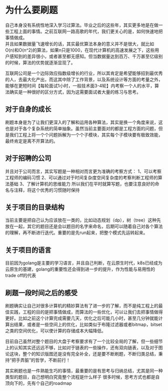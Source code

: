 # 为什么要刷题
自己本身没有系统性地深入学习过算法。毕业之后的这些年，其实更多地是在做一些工程上面的事情。之前互联网一路高歌的年代，我们更关心的是，如何快速地把事情做成。  
并且如果数据量飞速增长的话，其实最优算法本身的意义并不是很大，就比如O(n)和O(n^2)的算法，如果n只是1000，在现代计算机的高速发展之下，这些用户感知到的差异很小，或者甚至都无感知。但当数据量达到百万、千万甚至亿级别的时候，算法的优势就逐渐显现了。

互联网公司是一个边际效应指数级增长的行业，所以其肯定是希望能够招到最优秀的人，去最大化产出，而这其中除了工作背景，以及系统设计等方面的考量之外，能够在更短时间【每轮面试1小时，一般技术面3-4轮】内考察一个人的水平，算法确实是一种很好的区分方式，因为这需要面试者大量的练习与思考。

## 对于自身的成长
刷题本身是为了让我们更深入的了解和运用各种算法，其实是换一个角度来说，这也是对于各个复杂系统的简单抽象。虽然当前主要面对的都是工程方面的问题，但是我们工程上将一个个问题拆解为一个个子模块，其实每个子模块要有极致效能，最终肯定是离不开算法的。

## 对于招聘的公司
并且对于公司而言，其实写题是一种相对而言更为准确的考察方式：
1、可以考察工程师的编码习惯
2、可以通过对于时间复杂度空间复杂度的考察判断工程师的算法基础
3、了解计算机的思维能力
所以我们在平时就算写题，也要注意良好的命名与注释，将这个优秀的习惯随时保持

## 关于项目的目录结构
当前主要是把自己认为应该放在一类的，比如动态规划（dp），树（tree）这种先放在一起，其它的题目还是会以题目的名字来命名，后期可以随着自己对各个算法的理解，再不断进行迭代。重要的是先run起来，把整个模式先运转起来。

## 关于项目的语言
目前因为golang是主要的学习语言，并且自己判断，在云原生时代，k8s已经成为云原生的基建，golang的重要性还会得到进一步的提升，作为性能与易用性的trade off的代表

## 刷题一段时间之后的感受
刷题确实让自己对很多计算机的精妙算法有了进一步的了解，而不是纯工程上的最佳实践，工程的目的是把事情做成，而算法的一些优化，可以让我们去把事情做得更好。比如之前这个计算完成需要几天，优化之后可能几小时，甚至几分钟就能计算出结果，或者是一些空间上的优化，比如类似于布隆过滤器或者bitmap，bitset之类的空间优化，可以使计算的存储成本大幅降低。

目前自己虽然对整个题目的大盘于考察要求有了一个比较全局的了解，但一些细节上的认知其实还远远不够，比如对于链表的一些操作，还有双向链表，以及对于图论这块，整个的知识版图还是没有完全补全，还是要不断刷题，不断归类总结，秉持“把手弄脏”的哲学，不断前行！

其实刷题也是一件熟能生巧的事情，最重要的是有思考与归纳总结，尤其是同一种类型的题目，自己想明白究竟整个流程是什么样子
很多时候，思考方式也都是自顶向下的，先有个自己的roadmap
